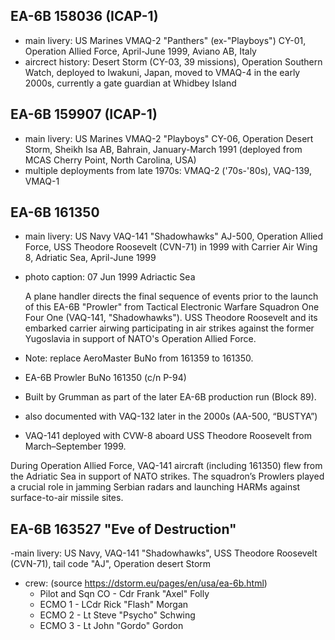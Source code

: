 ## EA-6B 158036 (ICAP-1)

- main livery: US Marines VMAQ-2 "Panthers" (ex-"Playboys") CY-01, Operation Allied Force, April-June 1999, Aviano AB, Italy
- aircrect history: Desert Storm (CY-03, 39 missions), Operation Southern Watch, deployed to Iwakuni, Japan, moved to VMAQ-4 in the early 2000s, currently a gate guardian at Whidbey Island

## EA-6B 159907 (ICAP-1)

- main livery: US Marines VMAQ-2 "Playboys" CY-06, Operation Desert Storm, Sheikh Isa AB, Bahrain, January-March 1991 (deployed from MCAS Cherry Point, North Carolina, USA)
- multiple deployments from late 1970s: VMAQ-2 ('70s-'80s), VAQ-139, VMAQ-1

## EA-6B 161350

- main livery: US Navy VAQ-141 "Shadowhawks" AJ-500, Operation Allied Force, USS Theodore Roosevelt (CVN-71) in 1999 with Carrier Air Wing 8, Adriatic Sea, April-June 1999
- photo caption:
  07 Jun 1999 Adriactic Sea

  A plane handler directs the final sequence of events prior to the launch of this EA-6B "Prowler" from Tactical Electronic Warfare Squadron One Four One (VAQ-141, "Shadowhawks"). USS Theodore Roosevelt and its embarked carrier airwing participating in air strikes against the former Yugoslavia in support of NATO's Operation Allied Force.
- Note: replace AeroMaster BuNo from 161359 to 161350.
- EA-6B Prowler BuNo 161350 (c/n P-94)
- Built by Grumman as part of the later EA-6B production run (Block 89).
- also documented with VAQ-132 later in the 2000s (AA-500, “BUSTYA”)
- VAQ-141 deployed with CVW-8 aboard USS Theodore Roosevelt from March–September 1999.

During Operation Allied Force, VAQ-141 aircraft (including 161350) flew from the Adriatic Sea in support of NATO strikes. The squadron’s Prowlers played a crucial role in jamming Serbian radars and launching HARMs against surface-to-air missile sites.

## EA-6B 163527 "Eve of Destruction"

-main livery: US Navy, VAQ-141 "Shadowhawks", USS Theodore Roosevelt (CVN-71), tail code "AJ", Operation desert Storm
- crew: (source <https://dstorm.eu/pages/en/usa/ea-6b.html>)
  - Pilot and Sqn CO - Cdr Frank "Axel" Folly
  - ECMO 1 - LCdr Rick "Flash" Morgan
  - ECMO 2 - Lt Steve "Psycho" Schwing
  - ECMO 3 - Lt John "Gordo" Gordon
